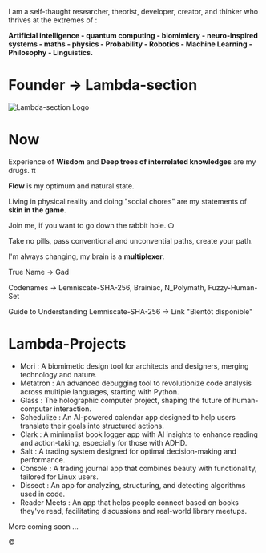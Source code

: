 I am a self-thaught researcher, theorist, developer, creator, and thinker who thrives at the extremes of :

**Artificial intelligence - quantum computing - biomimicry - neuro-inspired systems - maths - physics - Probability - Robotics - Machine Learning - Philosophy - Linguistics.**


# Founder → **Lambda-section**

![Lambda-section Logo](https://github.com/user-attachments/assets/bd491a79-0fce-409d-93d3-2dcf5ccf663b)

# Now

Experience of **Wisdom** and **Deep trees of interrelated knowledges** are my drugs. π

**Flow** is my optimum and natural state. 

Living in physical reality and doing "social chores" are my statements of **skin in the game**.

Join me, if you want to go down the rabbit hole. Φ

Take no pills, pass conventional and unconvential paths, create your path. 

I'm always changing, my brain is a **multiplexer**.

True Name → Gad 

Codenames → Lemniscate-SHA-256, Brainiac, N_Polymath, Fuzzy-Human-Set

Guide to Understanding Lemniscate-SHA-256 → Link "Bientôt disponible"

# Lambda-Projects

- Mori : A biomimetic design tool for architects and designers, merging technology and nature.
- Metatron : An advanced debugging tool to revolutionize code analysis across multiple languages, starting with Python.
- Glass : The holographic computer project, shaping the future of human-computer interaction.
- Schedulize : An AI-powered calendar app designed to help users translate their goals into structured actions.
- Clark : A minimalist book logger app with AI insights to enhance reading and action-taking, especially for those with ADHD.
- Salt : A trading system designed for optimal decision-making and performance.
- Console : A trading journal app that combines beauty with functionality, tailored for Linux users.
- Dissect : An app for analyzing, structuring, and detecting algorithms used in code.
- Reader Meets : An app that helps people connect based on books they've read, facilitating discussions and real-world library meetups.

More coming soon ...

©
